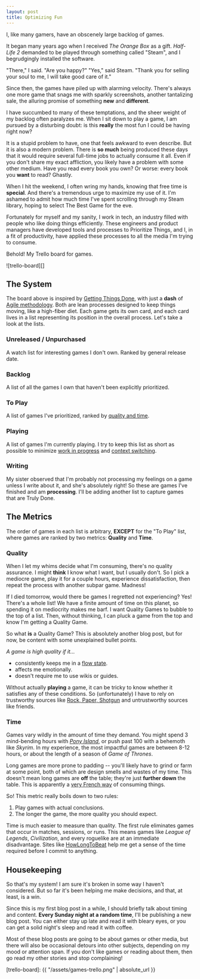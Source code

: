 ```yaml
---
layout: post
title: Optimizing Fun
---
```


I,
like many gamers,
have an obscenely large backlog of games.

It began many years ago
when I received _The Orange Box_ as a gift.
_Half-Life 2_ demanded to be played
through something called "Steam",
and I begrudgingly installed the software.

"There," I said.
"Are you happy?"
"Yes," said Steam.
"Thank you for selling your soul to me,
I will take good care of it."

Since then,
the games have piled up with alarming velocity.
There's always one more game
that snags me with sparkly screenshots,
another tantalizing sale,
the alluring promise of something **new** and **different**.

I have succumbed to many of these temptations,
and the sheer weight of my backlog often paralyzes me.
When I sit down to play a game,
I am pursued by a disturbing doubt:
is this **really** the most fun I could be having right now?

It is a stupid problem to have,
one that feels awkward to even describe.
But it is also a modern problem.
There is **so much** being produced these days
that it would require several full-time jobs
to actually consume it all.
Even if you don't share my exact affliction,
you likely have a problem with some other medium.
Have you read every book you own?
Or worse:
every book you **want** to read?
Ghastly.

When I hit the weekend,
I often wring my hands,
knowing that free time is **special**.
And there's a tremendous urge
to maximize my use of it.
I'm ashamed to admit
how much time I've spent scrolling through my Steam library,
hoping to select The Best Game for the eve.

Fortunately for myself and my sanity,
I work in tech,
an industry filled with people
who like doing things efficiently.
These engineers and product managers have developed
tools and processes to Prioritize Things,
and I, in a fit of productivity,
have applied these processes
to all the media I'm trying to consume.

Behold!
My Trello board for games.

![trello-board][]

## The System

The board above is inspired by [Getting Things Done](https://hamberg.no/gtd/),
with just a **dash** of [Agile methodology](https://en.wikipedia.org/wiki/Agile_software_development).
Both are lean processes designed to keep things moving,
like a high-fiber diet.
Each game gets its own card,
and each card lives in a list representing its position in the overall process.
Let's take a look at the lists.

### Unreleased / Unpurchased

A watch list for interesting games I don't own.
Ranked by general release date.

### Backlog

A list of all the games I own that haven't been explicitly prioritized.

### To Play

A list of games I've prioritized,
ranked by [quality and time](#the-metrics).

### Playing

A list of games I'm currently playing.
I try to keep this list as short as possible
to minimize [work in progress](https://www.atlassian.com/agile/kanban/wip-limits) and [context switching](https://blog.trello.com/why-context-switching-ruins-productivity).

### Writing

My sister observed
that I'm probably not processing my feelings on a game
unless I write about it,
and she's absolutely right!
So these are games I've finished
and am **processing**.
I'll be adding another list
to capture games that are Truly Done.

## The Metrics

The order of games in each list is arbitrary,
**EXCEPT** for the "To Play" list,
where games are ranked by two metrics:
**Quality** and **Time**.

### Quality

When I let my whims decide what I'm consuming,
there's no quality assurance.
I might **think** I know what I want,
but I usually don't.
So I pick a mediocre game,
play it for a couple hours,
experience dissatisfaction,
then repeat the process with another subpar game.
Madness!

If I died tomorrow,
would there be games I regretted not experiencing?
Yes!
There's a whole list!
We have a finite amount of time on this planet,
so spending it on mediocrity makes me barf.
I want Quality Games to bubble to the top of a list.
Then,
without thinking,
I can pluck a game from the top
and know I'm getting a Quality Game.

So what **is** a Quality Game?
This is absolutely another blog post,
but for now, be content with some unexplained bullet points.

_A game is high quality if it..._

- consistently keeps me in a [flow state](https://www.gamasutra.com/view/feature/166972/cognitive_flow_the_psychology_of_.php).
- affects me emotionally.
- doesn't require me to use wikis or guides.

Without actually **playing** a game,
it can be tricky to know
whether it satisfies any of these conditions.
So (unfortunately) I have to rely on trustworthy sources
like [Rock, Paper, Shotgun](https://www.rockpapershotgun.com/)
and untrustworthy sources like friends.

### Time

Games vary wildly in the amount of time they demand.
You might spend 3 mind-bending hours with [_Pony Island_](https://store.steampowered.com/app/405640/Pony_Island/),
or push past 100 with a behemoth like _Skyrim_.
In my experience,
the most impactful games are between 8-12 hours,
or about the length of a season of _Game of Thrones_.

Long games are more prone to padding --
you'll likely have to grind or farm at some point,
both of which are design smells and wastes of my time.
This doesn't mean long games are **off** the table;
they're just **further down** the table.
This is apparently a [very French way](https://spoonuniversity.com/lifestyle/10-ways-the-french-view-food-differently-than-americans) of consuming things.

So! This metric really boils down to two rules:

1. Play games with actual conclusions.
2. The longer the game,
the more quality you should expect.

Time is much easier to measure than quality.
The first rule eliminates games that occur in matches, sessions, or runs.
This means games like _League of Legends_, _Civilization_, and every roguelike are at an immediate disadvantage.
Sites like [HowLongToBeat](https://howlongtobeat.com/) help me get a sense of the time required before I commit to anything.

## Housekeeping

So that's my system!
I am sure it's broken
in some way I haven't considered.
But so far it's been helping me make decisions,
and that, at least, is a win.

Since this is my first blog post in a while,
I should briefly talk about timing and content.
**Every Sunday night at a random time**,
I'll be publishing a new blog post.
You can either stay up late
and read it with bleary eyes,
or you can get a solid night's sleep
and read it with coffee.

Most of these blog posts are going to be about games or other media,
but there will also be occasional detours into other subjects,
depending on my mood or attention span.
If you don't like games or reading about them,
then go read my other stories and stop complaining!

[trello-board]: {{ "/assets/games-trello.png" | absolute_url }}
